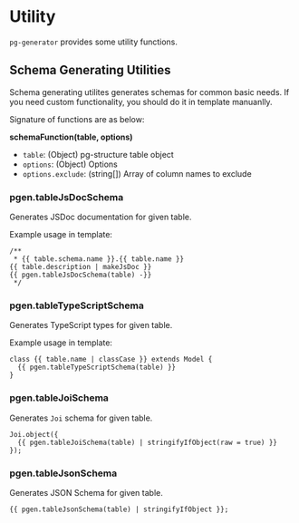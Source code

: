 # Utility

`pg-generator` provides some utility functions.

## Schema Generating Utilities

Schema generating utilites generates schemas for common basic needs. If you need custom functionality, you should do it in template manuanlly.

Signature of functions are as below:

**schemaFunction(table, options)**

- `table`: (Object) pg-structure table object
- `options`: (Object) Options
- `options.exclude`: (string[]) Array of column names to exclude

### pgen.tableJsDocSchema

Generates JSDoc documentation for given table.

Example usage in template:

```nunjucks
/**
 * {{ table.schema.name }}.{{ table.name }}
{{ table.description | makeJsDoc }}
{{ pgen.tableJsDocSchema(table) -}}
 */
```

### pgen.tableTypeScriptSchema

Generates TypeScript types for given table.

Example usage in template:

```nunjucks
class {{ table.name | classCase }} extends Model {
  {{ pgen.tableTypeScriptSchema(table) }}
}
```

### pgen.tableJoiSchema

Generates `Joi` schema for given table.

```nunjucks
Joi.object({
  {{ pgen.tableJoiSchema(table) | stringifyIfObject(raw = true) }}
});
```

### pgen.tableJsonSchema

Generates JSON Schema for given table.

```nunjucks
{{ pgen.tableJsonSchema(table) | stringifyIfObject }};
```
